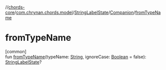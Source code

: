 //[chords-core](../../../../index.md)/[com.chrynan.chords.model](../../index.md)/[StringLabelState](../index.md)/[Companion](index.md)/[fromTypeName](from-type-name.md)

# fromTypeName

[common]\
fun [fromTypeName](from-type-name.md)(typeName: [String](https://kotlinlang.org/api/latest/jvm/stdlib/kotlin/-string/index.html), ignoreCase: [Boolean](https://kotlinlang.org/api/latest/jvm/stdlib/kotlin/-boolean/index.html) = false): [StringLabelState](../index.md)?
